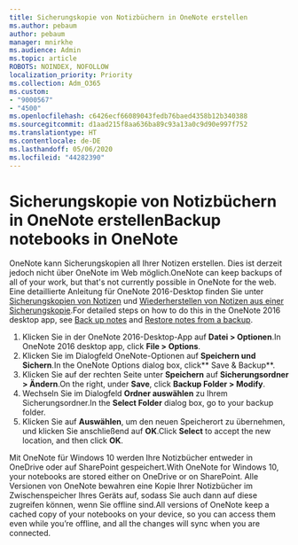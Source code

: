 ```yaml
---
title: Sicherungskopie von Notizbüchern in OneNote erstellen
ms.author: pebaum
author: pebaum
manager: mnirkhe
ms.audience: Admin
ms.topic: article
ROBOTS: NOINDEX, NOFOLLOW
localization_priority: Priority
ms.collection: Adm_O365
ms.custom:
- "9000567"
- "4500"
ms.openlocfilehash: c6426ecf66089043fedb76baed4358b12b340388
ms.sourcegitcommit: d1aad215f8aa636ba89c93a13a0c9d90e997f752
ms.translationtype: HT
ms.contentlocale: de-DE
ms.lasthandoff: 05/06/2020
ms.locfileid: "44282390"
---
```

# <a name="backup-notebooks-in-onenote"></a><span data-ttu-id="857d4-102">Sicherungskopie von Notizbüchern in OneNote erstellen</span><span class="sxs-lookup"><span data-stu-id="857d4-102">Backup notebooks in OneNote</span></span>

<span data-ttu-id="857d4-103">OneNote kann Sicherungskopien all Ihrer Notizen erstellen. Dies ist derzeit jedoch nicht über OneNote im Web möglich.</span><span class="sxs-lookup"><span data-stu-id="857d4-103">OneNote can keep backups of all of your work, but that's not currently possible in OneNote for the web.</span></span> <span data-ttu-id="857d4-104">Eine detaillierte Anleitung für OneNote 2016-Desktop finden Sie unter [Sicherungskopien von Notizen](https://support.office.com/article/back-up-notes-f58b34b0-611d-435e-87fa-7942a1767af4#id0eaabaaa=2016,_2013,_2010) und [Wiederherstellen von Notizen aus einer Sicherungskopie](https://support.microsoft.com/office/restore-notes-from-a-backup-5daf9cb0-6769-4998-a5de-f044fdd0d831).</span><span class="sxs-lookup"><span data-stu-id="857d4-104">For detailed steps on how to do this in the OneNote 2016 desktop app, see [Back up notes](https://support.office.com/article/back-up-notes-f58b34b0-611d-435e-87fa-7942a1767af4#id0eaabaaa=2016,_2013,_2010) and [Restore notes from a backup](https://support.microsoft.com/office/restore-notes-from-a-backup-5daf9cb0-6769-4998-a5de-f044fdd0d831).</span></span>

1. <span data-ttu-id="857d4-105">Klicken Sie in der OneNote 2016-Desktop-App auf **Datei > Optionen**.</span><span class="sxs-lookup"><span data-stu-id="857d4-105">In OneNote 2016 desktop app, click **File > Options**.</span></span>
2. <span data-ttu-id="857d4-106">Klicken Sie im Dialogfeld OneNote-Optionen auf **Speichern und Sichern**.</span><span class="sxs-lookup"><span data-stu-id="857d4-106">In the OneNote Options dialog box, click\*\* Save & Backup\*\*.</span></span>
3. <span data-ttu-id="857d4-107">Klicken Sie auf der rechten Seite unter **Speichern** auf **Sicherungsordner > Ändern**.</span><span class="sxs-lookup"><span data-stu-id="857d4-107">On the right, under **Save**, click **Backup Folder > Modify**.</span></span>
4. <span data-ttu-id="857d4-108">Wechseln Sie im Dialogfeld **Ordner auswählen** zu Ihrem Sicherungsordner.</span><span class="sxs-lookup"><span data-stu-id="857d4-108">In the **Select Folder** dialog box, go to your backup folder.</span></span>
5. <span data-ttu-id="857d4-109">Klicken Sie auf **Auswählen**, um den neuen Speicherort zu übernehmen, und klicken Sie anschließend auf **OK**.</span><span class="sxs-lookup"><span data-stu-id="857d4-109">Click **Select** to accept the new location, and then click **OK**.</span></span>

<span data-ttu-id="857d4-110">Mit OneNote für Windows 10 werden Ihre Notizbücher entweder in OneDrive oder auf SharePoint gespeichert.</span><span class="sxs-lookup"><span data-stu-id="857d4-110">With OneNote for Windows 10, your notebooks are stored either on OneDrive or on SharePoint.</span></span> <span data-ttu-id="857d4-111">Alle Versionen von OneNote bewahren eine Kopie Ihrer Notizbücher im Zwischenspeicher Ihres Geräts auf, sodass Sie auch dann auf diese zugreifen können, wenn Sie offline sind.</span><span class="sxs-lookup"><span data-stu-id="857d4-111">All versions of OneNote keep a cached copy of your notebooks on your device, so you can access them even while you’re offline, and all the changes will sync when you are connected.</span></span>
